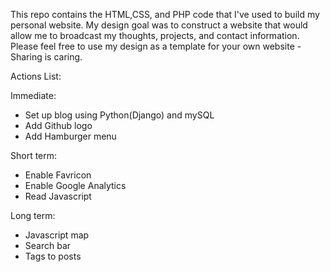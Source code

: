 This repo contains the HTML,CSS, and PHP code that I've used to build my personal website.
My design goal was to construct a website that would allow me to broadcast my thoughts, projects, and contact information.
Please feel free to use my design as a template for your own website - Sharing is caring.

Actions List:

Immediate:
- Set up blog using Python(Django) and mySQL
- Add Github logo
- Add Hamburger menu

Short term:
- Enable Favricon
- Enable Google Analytics
- Read Javascript

Long term:
- Javascript map
- Search bar
- Tags to posts
